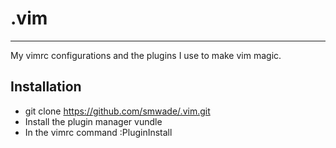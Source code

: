 # .vim
---
My vimrc configurations and the plugins I use to make vim magic.

## Installation
- git clone https://github.com/smwade/.vim.git
- Install the plugin manager vundle
- In the vimrc command :PluginInstall
